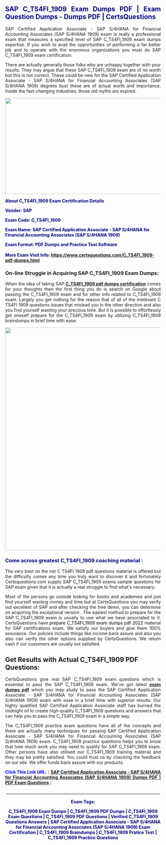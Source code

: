 <h2 style="text-align: justify;"><span style="color: #000080;">SAP C_TS4FI_1909 Exam Dumps PDF | Exam Question Dumps - Dumps PDF | CertsQuestions</span></h2>
<p style="text-align: justify;">SAP Certified Application Associate - SAP S/4HANA for Financial Accounting Associates (SAP S/4HANA 1909) exam is really a professional exam that measures a specified level of SAP  C_TS4FI_1909 exam dumps expertise. If you wish to avail the opportunities of performing a far better job and to operate with the enormous organizations you must do SAP C_TS4FI_1909 exam certification.</p>
<p style="text-align: justify;">There are actually generally those folks who are unhappy together with your results. They may argue that these SAP  C_TS4FI_1909 exam are of no worth but this is not correct. These could be new for the SAP Certified Application Associate - SAP S/4HANA for Financial Accounting Associates (SAP S/4HANA 1909) degrees bust these are of actual worth and importance. Inside the fast-changing industries, those old myths are expired.</p>
<p><img style="display: block; margin-left: auto; margin-right: auto;" src="https://i.imgur.com/eaP4ae9.png" width="840" height="310" /></p>
<p><span style="color: #000080;"><strong>About C_TS4FI_1909 Exam Certification Details</strong></span></p>
<p><span style="color: #000080;"><strong>Vendor: SAP<br /></strong></span></p>
<p><span style="color: #000080;"><strong>Exam Code: C_TS4FI_1909</strong></span></p>
<p><span style="color: #000080;"><strong>Exam Name: SAP Certified Application Associate - SAP S/4HANA for Financial Accounting Associates (SAP S/4HANA 1909)</strong></span></p>
<p><span style="color: #000080;"><strong>Exam Format: PDF Dumps and Practice Test Software<br /><br />More Exam Visit Info: <span style="color: #ff6600;"><a href="https://www.certsquestions.com/C_TS4FI_1909-pdf-dumps.html">https://www.certsquestions.com/C_TS4FI_1909-pdf-dumps.html</a></span></strong></span></p>
<h3>On-line Struggle in Acquiring SAP C_TS4FI_1909 Exam Dumps:</h3>
<p style="text-align: justify;">When the idea of taking SAP <a href="https://www.certsquestions.com/C_TS4FI_1909-pdf-dumps.html"><strong> C_TS4FI_1909 pdf dumps certification</strong></a> comes for your thoughts then the first thing you do is search on Google about passing the C_TS4FI_1909 exam and for other info related to C_TS4FI_1909 exam. Largely you get nothing for the reason that of all of the irrelevant C TS4FI 1909 questions issues that mislead you in the other direction and also you find yourself wasting your precious time. But it is possible to effortlessly get oneself prepare for the C_TS4FI_1909 exam by utilizing C_TS4FI_1909 braindumps in brief time with ease.</p>
<p><a href="https://www.certsquestions.com/C_TS4FI_1909-pdf-dumps.html"><img style="display: block; margin-left: auto; margin-right: auto;" src="https://i.imgur.com/pxhoKQ2.png" width="720" /></a></p>
<h3><span style="color: #000080;">Come across greatest  C_TS4FI_1909 coaching material :</span></h3>
<p style="text-align: justify;">The very best on the net C TS4FI 1909 pdf questions material is offered but the difficulty comes any time you truly want to discover it and fortunately Certsquestions.com supply SAP C_TS4FI_1909 exams sample questions for SAP  exam given that it is actually a real struggle to find what's necessary.</p>
<p style="text-align: justify;">Most of the persons go outside looking for books and academies and just find yourself wasting money and time but at CertsQuestions you may verify out excellent of SAP  and after checking the free demo, you can determine on acquiring the exceptional version . The easiest method to prepare for the SAP C_TS4FI_1909 exam is usually to use what we have associated to it. CertsQuestions have <span style="color: #000000;">prepare C_TS4FI_1909 exam dumps pdf 2022</span> material for SAP certifications exam. We satisfy our buyers and give them 100% assurance. Our policies include things like income back assure and also you also can verify the other options supplied by CertsQuestions. We return cash if our customers are usually not satisfied.</p>
<h2>Get Results with Actual C_TS4FI_1909 PDF Questions:</h2>
<p style="text-align: justify;">CertsQuestions give real SAP C_TS4FI_1909 exam questions which is essential to pass the SAP  C_TS4FI_1909 exam. We've got latest<strong>&nbsp;<a href="https://www.certsquestions.com/">exam dumps pdf</a></strong>&nbsp;which you may study to pass the SAP Certified Application Associate - SAP S/4HANA for Financial Accounting Associates (SAP S/4HANA 1909) exam with ease in a brief time with superior results. Our highly qualified SAP Certified Application Associate staff has burned the midnight oil to create high-quality C_TS4FI_1909 questions and answers that can help you to pass the C_TS4FI_1909 exam in a simple way.</p>
<p style="text-align: justify;">The C_TS4FI_1909 practice exam questions have all of the concepts and there are actually many techniques for passing SAP Certified Application Associate - SAP S/4HANA for Financial Accounting Associates (SAP S/4HANA 1909) exam. C_TS4FI_1909 practice questions helps you to know that how much work you may need to qualify for SAP  C_TS4FI_1909 exam. Other persons have also utilised our C_TS4FI_1909 training material and they may be pretty satisfied. You could trust us by checking the feedback on our site. We offer funds back assure with our products.</p>
<p style="text-align: justify;"><span style="color: #0000ff;"><strong>Click This Link URL</strong>:</span> <span style="color: #ff6600;">[ <strong><a href="https://www.certsquestions.com/sap-certified-application-associate-certification.html">SAP Certified Application Associate - SAP S/4HANA for Financial Accounting Associates (SAP S/4HANA 1909) Dumps PDF | PDF Exam Questions</a></strong> ]</span></p>
<p style="text-align: center;">______________________________________________________________________________</p>
<p style="text-align: center;"><span style="color: #000080;"><strong>Exam Tags:</strong></span></p>
<p style="text-align: center;"><span style="color: #000080;"><strong>C_TS4FI_1909 Exam Dumps | C_TS4FI_1909 PDF Dumps | C_TS4FI_1909 Exam Questions | C_TS4FI_1909 PDF Questions | Verified C_TS4FI_1909 Questions Answers | SAP Certified Application Associate - SAP S/4HANA for Financial Accounting Associates (SAP S/4HANA 1909) Exam Certification | C_TS4FI_1909 Braindumps | C_TS4FI_1909 Pratice Test | C_TS4FI_1909 Practice Questions</strong></span></p>
